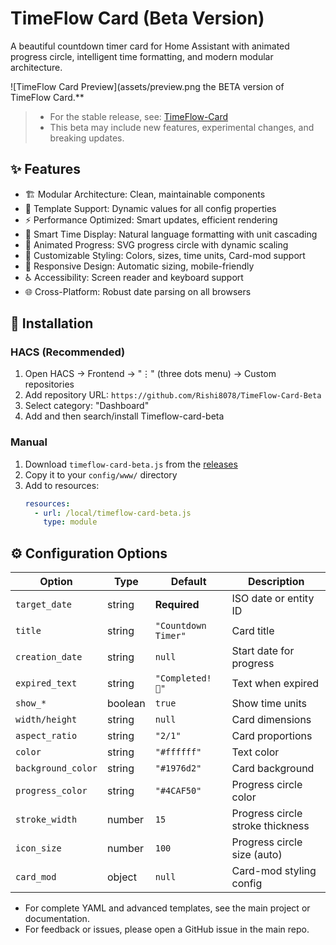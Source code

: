 # TimeFlow Card **(Beta Version)**

A beautiful countdown timer card for Home Assistant with animated progress circle, intelligent time formatting, and modern modular architecture.

![TimeFlow Card Preview](assets/preview.png the BETA version of TimeFlow Card.**
> - For the stable release, see: [TimeFlow-Card](https://github.com/Rishi8078/TimeFlow-Card)
> - This beta may include new features, experimental changes, and breaking updates.

## ✨ Features

- 🏗️ Modular Architecture: Clean, maintainable components
- 🎨 Template Support: Dynamic values for all config properties
- ⚡ Performance Optimized: Smart updates, efficient rendering
- 🎯 Smart Time Display: Natural language formatting with unit cascading
- 🔄 Animated Progress: SVG progress circle with dynamic scaling
- 🎨 Customizable Styling: Colors, sizes, time units, Card-mod support
- 📱 Responsive Design: Automatic sizing, mobile-friendly
- ♿ Accessibility: Screen reader and keyboard support
- 🌐 Cross-Platform: Robust date parsing on all browsers

## 🚀 Installation

### HACS (Recommended)

1. Open HACS → Frontend → "⋮" (three dots menu) → Custom repositories
2. Add repository URL: `https://github.com/Rishi8078/TimeFlow-Card-Beta`
3. Select category: "Dashboard"
4. Add and then search/install Timeflow-card-beta

### Manual
1. Download `timeflow-card-beta.js` from the [releases](https://github.com/Rishi8078/TimeFlow-Card-Beta/releases)
2. Copy it to your `config/www/` directory
3. Add to resources:
   ```yaml
   resources:
     - url: /local/timeflow-card-beta.js
       type: module
   ```

## ⚙️ Configuration Options

| Option             | Type    | Default                 | Description                          |
|--------------------|---------|-------------------------|--------------------------------------|
| `target_date`      | string  | **Required**            | ISO date or entity ID                |
| `title`            | string  | `"Countdown Timer"`     | Card title                           |
| `creation_date`    | string  | `null`                  | Start date for progress              |
| `expired_text`     | string  | `"Completed! 🎉"`       | Text when expired                    |
| `show_*`           | boolean | `true`                  | Show time units                      |
| `width/height`     | string  | `null`                  | Card dimensions                      |
| `aspect_ratio`     | string  | `"2/1"`                 | Card proportions                     |
| `color`            | string  | `"#ffffff"`             | Text color                           |
| `background_color` | string  | `"#1976d2"`             | Card background                      |
| `progress_color`   | string  | `"#4CAF50"`             | Progress circle color                |
| `stroke_width`     | number  | `15`                    | Progress circle stroke thickness     |
| `icon_size`        | number  | `100`                   | Progress circle size (auto)          |
| `card_mod`         | object  | `null`                  | Card-mod styling config              |

- For complete YAML and advanced templates, see the main project or documentation.
- For feedback or issues, please open a GitHub issue in the main repo.